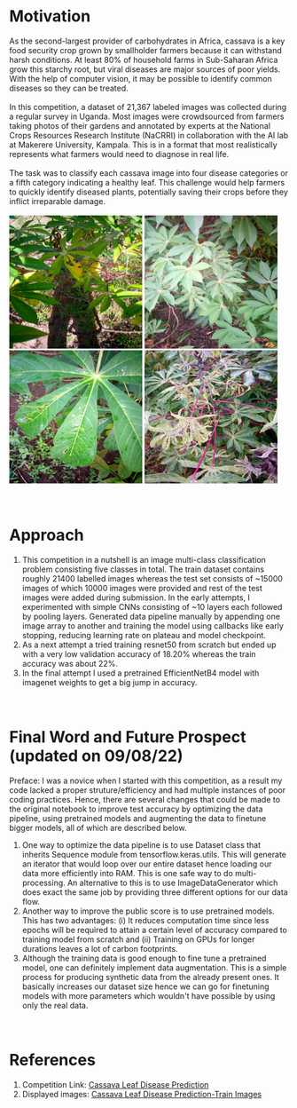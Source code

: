 # Motivation 
As the second-largest provider of carbohydrates in Africa, cassava is a key food security crop grown by smallholder farmers because it can withstand harsh conditions. At least 80% of household farms in Sub-Saharan Africa grow this starchy root, but viral diseases are major sources of poor yields. With the help of computer vision, it may be possible to identify common diseases so they can be treated. <br /><br />
In this competition, a dataset of 21,367 labeled images was collected during a regular survey in Uganda. Most images were crowdsourced from farmers taking photos of their gardens and annotated by experts at the National Crops Resources Research Institute (NaCRRI) in collaboration with the AI lab at Makerere University, Kampala. This is in a format that most realistically represents what farmers would need to diagnose in real life.<br /><br />
The task was to classify each cassava image into four disease categories or a fifth category indicating a healthy leaf. This challenge would help farmers to quickly identify diseased plants, potentially saving their crops before they inflict irreparable damage.<br /><br />
<img src = "https://github.com/Maunil2k/Leaf_disease_prediction/blob/master/images/1000015157.jpg" height = "240" width = "240">
<img src = "https://github.com/Maunil2k/Leaf_disease_prediction/blob/master/images/1000910826.jpg" height = "240" width = "240">
<img src = "https://github.com/Maunil2k/Leaf_disease_prediction/blob/master/images/1003442061.jpg" height = "240" width = "240">
<img src = "https://github.com/Maunil2k/Leaf_disease_prediction/blob/master/images/100472565.jpg" height = "240" width = "240">
<br /><br /><br />
# Approach
1) This competition in a nutshell is an image multi-class classification problem consisting five classes in total. The train dataset contains roughly 21400 labelled images whereas the test set consists of ~15000 images of which 10000 images were provided and rest of the test images were added during submission. In the early attempts, I experimented with simple CNNs consisting of ~10 layers each followed by pooling layers. Generated data pipeline manually by appending one image array to another and training the model using callbacks like early stopping, reducing learning rate on plateau and model checkpoint.
2) As a next attempt a tried training resnet50 from scratch but ended up with a very low validation accuracy of 18.20% whereas the train accuracy was about 22%. 
3) In the final attempt I used a pretrained EfficientNetB4 model with imagenet weights to get a big jump in accuracy. <br /><br /><br />

# Final Word and Future Prospect (updated on 09/08/22)
Preface: I was a novice when I started with this competition, as a result my code lacked a proper struture/efficiency and had multiple instances of poor coding practices. Hence, there are several changes that could be made to the original notebook to improve test accuracy by optimizing the data pipeline, using pretrained models and augmenting the data to finetune bigger models, all of which are described below. <br />
1) One way to optimize the data pipeline is to use Dataset class that inherits Sequence module from tensorflow.keras.utils. This will generate an iterator that would loop over our entire dataset hence loading our data more efficiently into RAM. This is one safe way to do multi-processing. An alternative to this is to use ImageDataGenerator which does exact the same job by providing three different options for our data flow.
2) Another way to improve the public score is to use pretrained models. This has two advantages: (i) It reduces computation time since less epochs will be required to attain a certain level of accuracy compared to training model from scratch and (ii) Training on GPUs for longer durations leaves a lot of carbon footprints. 
3) Although the training data is good enough to fine tune a pretrained model, one can definitely implement data augmentation. This is a simple process for producing synthetic data from the already present ones. It basically increases our dataset size hence we can go for finetuning models with more parameters which wouldn't have possible by using only the real data.<br /><br /><br />

# References
1) Competition Link: [Cassava Leaf Disease Prediction](https://www.kaggle.com/competitions/cassava-leaf-disease-classification)
2) Displayed images: [Cassava Leaf Disease Prediction-Train Images](https://www.kaggle.com/competitions/cassava-leaf-disease-classification/data?select=train_images)
